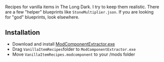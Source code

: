 # 
Recipes for vanilla items in The Long Dark. I try to keep them realistic.
There are a few "helper" blueprints like `StoneMultiplier.json`.
If you are looking for "god" blueprints, look elsewhere.

## Installation
* Download and install [ModComponentExtractor.exe](https://github.com/ds5678/ModComponentExtractor/releases/latest)
* Drag `VanillaItemRecipes`folder to `ModComponentExtractor.exe`
* Move `VanillaItemRecipes.modcomponent` to your /mods folder
